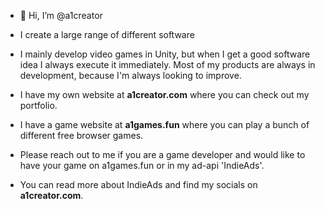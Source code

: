 - 👋 Hi, I’m @a1creator
- I create a large range of different software
- I mainly develop video games in Unity, but when I get a good software idea I always execute it immediately. Most of my products are always in development, because I'm always looking to improve.

- I have my own website at **a1creator.com** where you can check out my portfolio.
- I have a game website at **a1games.fun** where you can play a bunch of different free browser games.


- Please reach out to me if you are a game developer and would like to have your game on a1games.fun or in my ad-api 'IndieAds'.
- You can read more about IndieAds and find my socials on **a1creator.com**.
